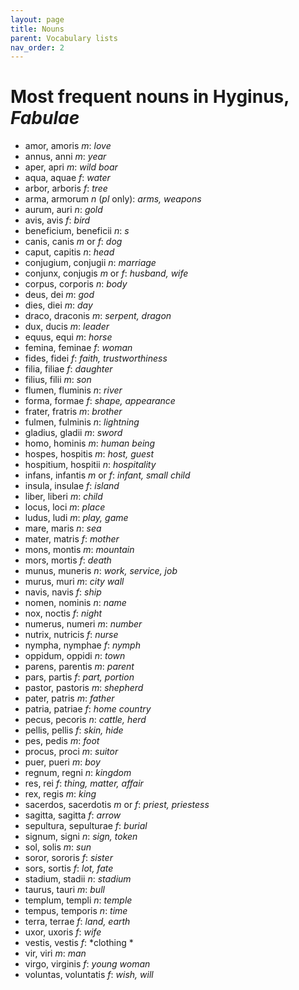 ```yaml
---
layout: page
title: Nouns
parent: Vocabulary lists
nav_order: 2
---
```


# Most frequent nouns in Hyginus, *Fabulae*

- amor, amoris *m*: *love*
- annus, anni *m*: *year*
- aper, apri *m*: *wild boar*
- aqua, aquae *f*: *water*
- arbor, arboris *f*: *tree*
- arma, armorum *n* (*pl* only): *arms, weapons*
- aurum, auri *n*: *gold*
- avis, avis *f*: *bird*
- beneficium, beneficii *n*: *s*
- canis, canis *m* or *f*: *dog*
- caput, capitis *n*: *head*
- conjugium, conjugii *n*: *marriage*
- conjunx, conjugis *m* or *f*: *husband, wife*
- corpus, corporis *n*: *body*
- deus, dei *m*: *god*
- dies, diei *m*: *day*
- draco, draconis *m*: *serpent, dragon*
- dux, ducis *m*: *leader*
- equus, equi *m*: *horse*
- femina, feminae *f*: *woman*
- fides, fidei *f*: *faith, trustworthiness*
- filia, filiae *f*: *daughter*
- filius, filii *m*: *son*
- flumen, fluminis *n*: *river*
- forma, formae *f*: *shape, appearance*
- frater, fratris *m*: *brother*
- fulmen, fulminis *n*: *lightning*
- gladius, gladii *m*: *sword*
- homo, hominis *m*: *human being*
- hospes, hospitis *m*: *host, guest*
- hospitium, hospitii *n*: *hospitality*
- infans, infantis *m* or *f*: *infant, small child*
- insula, insulae *f*: *island*
- liber, liberi *m*: *child*
- locus, loci *m*: *place*
- ludus, ludi *m*: *play, game*
- mare, maris *n*: *sea*
- mater, matris *f*: *mother*
- mons, montis *m*: *mountain*
- mors, mortis *f*: *death*
- munus, muneris *n*: *work, service, job*
- murus, muri *m*: *city wall*
- navis, navis *f*: *ship*
- nomen, nominis *n*: *name*
- nox, noctis *f*: *night*
- numerus, numeri *m*: *number*
- nutrix, nutricis *f*: *nurse*
- nympha, nymphae *f*: *nymph*
- oppidum, oppidi *n*: *town*
- parens, parentis *m*: *parent*
- pars, partis *f*: *part, portion*
- pastor, pastoris *m*: *shepherd*
- pater, patris *m*: *father*
- patria, patriae *f*: *home country*
- pecus, pecoris *n*: *cattle, herd*
- pellis, pellis *f*: *skin, hide*
- pes, pedis *m*: *foot*
- procus, proci *m*: *suitor*
- puer, pueri *m*: *boy*
- regnum, regni *n*: *kingdom*
- res, rei *f*: *thing, matter, affair*
- rex, regis *m*: *king*
- sacerdos, sacerdotis *m* or *f*: *priest, priestess*
- sagitta, sagitta *f*: *arrow*
- sepultura, sepulturae *f*: *burial*
- signum, signi *n*: *sign, token*
- sol, solis *m*: *sun*
- soror, sororis *f*: *sister*
- sors, sortis *f*: *lot, fate*
- stadium, stadii *n*: *stadium*
- taurus, tauri *m*: *bull*
- templum, templi *n*: *temple*
- tempus, temporis *n*: *time*
- terra, terrae *f*: *land, earth*
- uxor, uxoris *f*: *wife*
- vestis, vestis *f*: *clothing *
- vir, viri *m*: *man*
- virgo, virginis *f*: *young woman*
- voluntas, voluntatis *f*: *wish, will*
